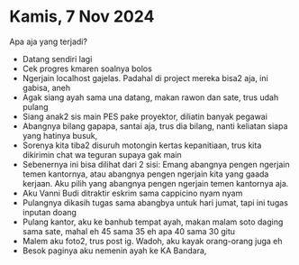 # Kamis, 7 Nov 2024

Apa aja yang terjadi?

- Datang sendiri lagi
- Cek progres kmaren soalnya bolos
- Ngerjain localhost gajelas. Padahal di project mereka bisa2 aja, ini gabisa, aneh
- Agak siang ayah sama una datang, makan rawon dan sate, trus udah pulang
- Siang anak2 sis main PES pake proyektor, diliatin banyak pegawai
- Abangnya bilang gapapa, santai aja, trus dia bilang, nanti keliatan siapa yang hatinya busuk,
- Sorenya kita tiba2 disuruh motongin kertas kepanitiaan, trus kita dikirimin chat wa teguran supaya gak main
- Sebenernya ini bisa dilihat dari 2 sisi: Emang abangnya pengen ngerjain temen kantornya, atau abangnya pengen ngerjain kita yang gaada kerjaan. Aku pilih yang abangnya pengen ngerjain temen kantornya aja.
- Aku Vanni Budi ditraktir eskrim sama cappicino nyam nyam
- Pulangnya dikasih tugas sama abangbya untuk hari jumat, tapi ini tugas inputan doang
- Pulang kantor, aku ke banhub tempat ayah, makan malam soto daging sama sate, mahal eh 45 sama 35 eh apa 40 sama 30 gitu
- Malem aku foto2, trus post ig. Wadoh, aku kayak orang-orang juga eh
- Besok paginya aku nemenin ayah ke KA Bandara,
